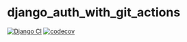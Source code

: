 # django_auth_with_git_actions

[![Django CI](https://github.com/Aziguy/django_auth_with_git_actions/actions/workflows/django.yml/badge.svg)](https://github.com/Aziguy/django_auth_with_git_actions/actions/workflows/django.yml)
[![codecov](https://codecov.io/gh/Aziguy/django_auth_with_git_actions/branch/master/graph/badge.svg?token=DUOI78TBFW)](https://codecov.io/gh/Aziguy/django_auth_with_git_actions)